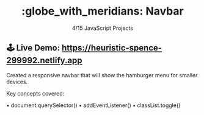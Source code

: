 <h1 align="center">:globe_with_meridians:	Navbar</h1>
<p align="center">4/15 JavaScript Projects</p>

## 🕹 Live Demo: https://heuristic-spence-299992.netlify.app

Created a responsive navbar that will show the hamburger menu for smaller devices.

Key concepts covered:

• document.querySelector()
• addEventListener()
• classList.toggle()
